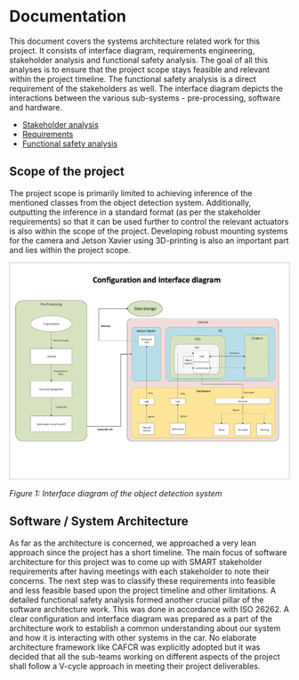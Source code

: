 # Documentation

This document covers the systems architecture related work for this project. It consists of interface diagram, requirements engineering, stakeholder analysis and functional safety analysis. The goal of all this analyses is to ensure that the project scope stays feasible and relevant within the project timeline. The functional safety analysis is a direct requirement of the stakeholders as well. The interface diagram depicts the interactions between the various sub-systems - pre-processing, software and hardware. 

- [Stakeholder analysis](Stakeholder_analysis.md)
- [Requirements](Requirements.md)
- [Functional safety analysis](Functional_safety_analysis.md)

## Scope of the project

The project scope is primarily limited to achieving inference of the mentioned classes from the object detection system. Additionally, outputting the inference in a standard format (as per the stakeholder requirements) so that it can be used further to control the relevant actuators is also within the scope of the project. Developing robust mounting systems for the camera and Jetson Xavier using 3D-printing is also an important part and lies within the project scope.

![architecture](doc_images/11022020_integration_diagram_v1_koen_suyash.jpg)

*Figure 1: Interface diagram of the object detection system*

## Software / System Architecture

As far as the architecture is concerned, we approached a very lean approach since the project has a short timeline. The main focus of software architecture for this project was to come up with SMART stakeholder requirements after having meetings with each stakeholder to note their concerns. The next step was to classify these requirements into feasible and less feasible based upon the project timeline and other limitations. A detailed functional safety analysis formed another crucial pillar of the software architecture work. This was done in accordance with ISO 26262. A clear configuration and interface diagram was prepared as a part of the architecture work to establish a common understanding about our system and how it is interacting with other systems in the car. No elaborate architecture framework like CAFCR was explicitly adopted but it was decided that all the sub-teams working on different aspects of the project shall follow a V-cycle approach in meeting their project deliverables.